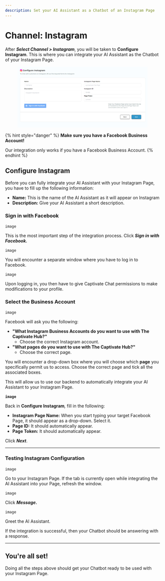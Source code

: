 ```yaml
---
description: Set your AI Assistant as a Chatbot of an Instagram Page
---
```


# Channel: Instagram

After _**Select Channel > Instagram**_, you will be taken to **Configure Instagram**. This is where you can integrate your AI Assistant as the Chatbot of your Instagram Page.

<figure><img src="../../.gitbook/assets/image (29).png" alt=""><figcaption></figcaption></figure>

{% hint style="danger" %}
**Make sure you have a Facebook Business Account!**

Our integration only works if you have a Facebook Business Account.
{% endhint %}

## Configure Instagram

Before you can fully integrate your AI Assistant with your Instagram Page, you have to fill up the following information:

* **Name:** This is the name of the AI Assistant as it will appear on Instagram
* **Description:** Give your AI Assistant a short description.

### Sign in with Facebook

```
image
```

This is the most important step of the integration process. Click _**Sign in with Facebook.**_

```
image
```

You will encounter a separate window where you have to log in to Facebook.&#x20;

```
image
```

Upon logging in, you then have to give Captivate Chat permissions to make modifications to your profile.

### Select the Business Account

```
image
```

Facebook will ask you the following:

* **"What Instagram Business Accounts do you want to use with The Captivate Hub?"**&#x20;
  * Choose the correct Instagram account.
* **"What pages do you want to use with The Captivate Hub?"**
  * Choose the correct page.&#x20;

You will encounter a drop-down box where you will choose which **page** you specifically permit us to access. Choose the correct page and tick all the associated boxes.&#x20;

This will allow us to use our backend to automatically integrate your AI Assistant to your Instagram Page.&#x20;

<pre><code><strong>image
</strong></code></pre>

Back in **Configure Instagram**_,_ fill in the following:

* **Instagram Page Name:** When you start typing your target Facebook Page, it should appear as a drop-down. Select it.
* **Page ID:** It should automatically appear.
* **Page Token:** It should automatically appear.

Click _**Next**_.



***

### Testing Instagram Configuration

```
image
```

Go to your Instagram Page. If the tab is currently open while integrating the AI Assistant into your Page, refresh the window.

```
image
```

Click _**Message**_**.**

```
image
```

Greet the AI Assistant.&#x20;

If the integration is successful, then your Chatbot should be answering with a response.&#x20;

***

## You're all set!

Doing all the steps above should get your Chatbot ready to be used with your Instagram Page.
